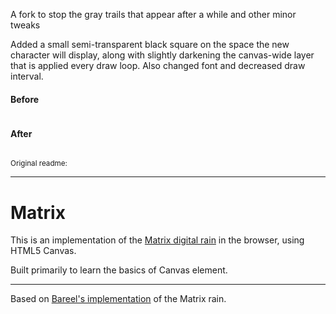 <p>A  fork to stop the gray trails that appear after a while and other minor tweaks</p>

<p>Added a small semi-transparent black square on the space the new character will display, along with slightly darkening the canvas-wide layer that is applied every draw loop. Also changed font and decreased draw interval.</p>

<h4>Before</h4>
<img src="">

<h4>After</h4>
<img src="">

<sub>Original readme:</sub>

<hr />

# Matrix

This is an implementation of the [Matrix digital rain](http://en.wikipedia.org/wiki/Matrix_digital_rain) in the browser, using HTML5 Canvas.

Built primarily to learn the basics of Canvas element.

---

Based on [Bareel's implementation](http://runnable.com/VIo70Vp1oIZ_yxO9/matrix-rain-html5-canvas-javascript-css) of the Matrix rain.
